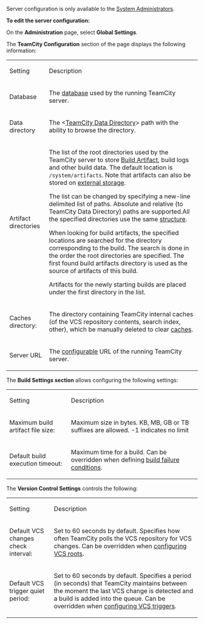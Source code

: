 [//]: # (title: TeamCity Configuration and Maintenance)
[//]: # (auxiliary-id: TeamCity Configuration and Maintenance)

<tip>

Server configuration is only available to the [System Administrators](role-and-permission.md).
</tip>


__To edit the server configuration:__

On the __Administration__ page, select __Global Settings__. 

The __TeamCity Configuration__ section of the page displays the following information:

<table><tr>

<td>

Setting

</td>

<td>

Description

</td></tr><tr>

<td>

Database

</td>

<td>

The [database](setting-up-an-external-database.md) used by the running TeamCity server.

</td></tr><tr>

<td>

Data directory

</td>

<td>


The \<[TeamCity Data Directory](teamcity-data-directory.md)\> path with the ability to browse the directory.

</td></tr><tr>

<td>

<anchor name="artifact-directories"/>

Artifact directories


</td>

<td>


The list of the root directories used by the TeamCity server to store [Build Artifact](build-artifact.md), build logs and other build data. The default location is `/system/artifacts`. Note that artifacts can also be stored on [external storage](configuring-artifacts-storage.md).

The list can be changed by specifying a new\-line delimited list of paths. Absolute and relative (to TeamCity Data Directory) paths are supported.All the specified directories use the same [structure](teamcity-data-directory.md).

When looking for build artifacts, the specified locations are searched for the directory corresponding to the build. The search is done in the order the root directories are specified. The first found build artifacts directory is used as the source of artifacts of this build.

Artifacts for the newly starting builds are placed under the first directory in the list.


</td></tr><tr>

<td>

Caches directory:

</td>

<td>

The directory containing TeamCity internal caches (of the VCS repository contents, search index, other), which be manually deleted to clear [caches](teamcity-monitoring-and-diagnostics.md).

</td></tr><tr>

<td>

Server URL

</td>

<td>

The [configurable](configuring-server-url.md) URL of the running TeamCity server.

</td></tr></table>

 


The __Build Settings section__ allows configuring the following settings:

<table><tr>

<td>

Setting

</td>

<td>

Description

</td></tr><tr>

<td>

Maximum build artifact file size:

</td>

<td>

Maximum size in bytes. KB, MB, GB or TB suffixes are allowed. \-1 indicates no limit

</td></tr><tr>

<td>

Default build execution timeout:

</td>

<td>

Maximum time for a build. Can be overridden when defining  [build failure conditions](build-failure-conditions.md).

</td></tr></table>

 


The __Version Control Settings__ controls the following:

 

<table><tr>

<td>

Setting

</td>

<td>

Description

</td></tr><tr>

<td>

Default VCS changes check interval:

</td>

<td>

Set to 60 seconds by default. Specifies how often TeamCity polls the VCS repository for VCS changes. Can be overridden when [configuring VCS roots](configuring-vcs-roots.md).

</td></tr><tr>

<td>

Default VCS trigger quiet period:

</td>

<td>

Set to 60 seconds by default. Specifies a period (in seconds) that TeamCity maintains between the moment the last VCS change is detected and a build is added into the queue.  Can be overridden when [configuring VCS triggers](configuring-vcs-triggers.md).

</td></tr></table>


